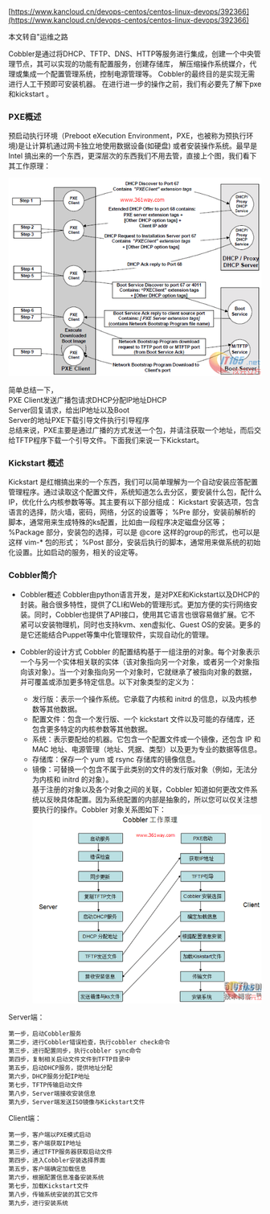 
[https://www.kancloud.cn/devops-centos/centos-linux-devops/392366](https://www.kancloud.cn/devops-centos/centos-linux-devops/392366)

本文转自"运维之路

Cobbler是通过将DHCP、TFTP、DNS、HTTP等服务进行集成，创建一个中央管理节点，其可以实现的功能有配置服务，创建存储库，
解压缩操作系统媒介，代理或集成一个配置管理系统，控制电源管理等。 Cobbler的最终目的是实现无需进行人工干预即可安装机器。
在进行进一步的操作之前，我们有必要先了解下pxe和kickstart 。

### PXE概述
预启动执行环境（Preboot eXecution Environment，PXE，也被称为预执行环境)是让计算机通过网卡独立地使用数据设备(如硬盘)
或者安装操作系统。最早是Intel 搞出来的一个东西，更深层次的东西我们不用去管，直接上个图，我们看下其工作原理：

![](./pxe1.png)

简单总结一下，  
PXE Client发送广播包请求DHCP分配IP地址DHCP  
Server回复请求，给出IP地址以及Boot  
Server的地址PXE下载引导文件执行引导程序  
总结来说，PXE主要是通过广播的方式发送一个包，并请注获取一个地址，而后交给TFTP程序下载一个引导文件。下面我们来说一下Kickstart。  

### Kickstart 概述
Kickstart 是红帽搞出来的一个东西，我们可以简单理解为一个自动安装应答配置管理程序。通过读取这个配置文件，系统知道怎么去分区，要安装什么包，配什么IP，优化什么内核参数等等。其主要有以下部分组成：
Kickstart 安装选项，包含语言的选择，防火墙，密码，网络，分区的设置等；
%Pre 部分，安装前解析的脚本，通常用来生成特殊的ks配置，比如由一段程序决定磁盘分区等；
%Package 部分，安装包的选择，可以是 @core 这样的group的形式，也可以是这样 vim-* 包的形式；
%Post 部分，安装后执行的脚本，通常用来做系统的初始化设置。比如启动的服务，相关的设定等。

### Cobbler简介

- Cobbler概述
Cobbler由python语言开发，是对PXE和Kickstart以及DHCP的封装。融合很多特性，提供了CLI和Web的管理形式。更加方便的实行网络安装。同时，Cobbler也提供了API接口，使用其它语言也很容易做扩展。它不紧可以安装物理机，同时也支持kvm、xen虚拟化、Guest OS的安装。更多的是它还能结合Puppet等集中化管理软件，实现自动化的管理。

- Cobbler的设计方式
Cobbler 的配置结构基于一组注册的对象。每个对象表示一个与另一个实体相关联的实体（该对象指向另一个对象，或者另一个对象指向该对象）。当一个对象指向另一个对象时，它就继承了被指向对象的数据，并可覆盖或添加更多特定信息。以下对象类型的定义为：  
    - 发行版：表示一个操作系统。它承载了内核和 initrd 的信息，以及内核参数等其他数据。  
    - 配置文件：包含一个发行版、一个 kickstart 文件以及可能的存储库，还包含更多特定的内核参数等其他数据。  
    - 系统：表示要配给的机器。它包含一个配置文件或一个镜像，还包含 IP 和 MAC 地址、电源管理（地址、凭据、类型）以及更为专业的数据等信息。  
    - 存储库：保存一个 yum 或 rsync 存储库的镜像信息。  
    - 镜像：可替换一个包含不属于此类别的文件的发行版对象（例如，无法分为内核和 initrd 的对象）。  
基于注册的对象以及各个对象之间的关联，Cobbler 知道如何更改文件系统以反映具体配置。因为系统配置的内部是抽象的，所以您可以仅关注想要执行的操作。Cobbler 对象关系图如下：
![](./cobbler1.png)

Server端：
```
第一步，启动Cobbler服务
第二步，进行Cobbler错误检查，执行cobbler check命令
第三步，进行配置同步，执行cobbler sync命令
第四步，复制相关启动文件文件到TFTP目录中
第五步，启动DHCP服务，提供地址分配
第六步，DHCP服务分配IP地址
第七步，TFTP传输启动文件
第八步，Server端接收安装信息
第九步，Server端发送ISO镜像与Kickstart文件
```

Client端：
```
第一步，客户端以PXE模式启动
第二步，客户端获取IP地址
第三步，通过TFTP服务器获取启动文件
第四步，进入Cobbler安装选择界面
第五步，客户端确定加载信息
第六步，根据配置信息准备安装系统
第七步，加载Kickstart文件
第八步，传输系统安装的其它文件
第九步，进行安装系统  
```
